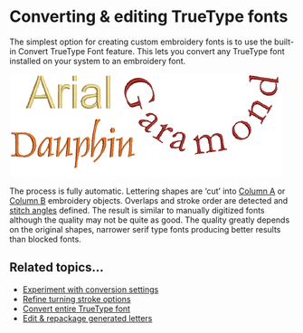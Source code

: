 # Converting & editing TrueType fonts

The simplest option for creating custom embroidery fonts is to use the built-in Convert TrueType Font feature. This lets you convert any TrueType font installed on your system to an embroidery font.

![custom_fonts00010.png](assets/custom_fonts00010.png)

The process is fully automatic. Lettering shapes are ‘cut’ into [Column A](../../glossary/glossary) or [Column B](../../glossary/glossary) embroidery objects. Overlaps and stroke order are detected and [stitch angles](../../glossary/glossary) defined. The result is similar to manually digitized fonts although the quality may not be quite as good. The quality greatly depends on the original shapes, narrower serif type fonts producing better results than blocked fonts.

## Related topics...

- [Experiment with conversion settings](Experiment_with_conversion_settings)
- [Refine turning stroke options](Refine_turning_stroke_options)
- [Convert entire TrueType font](Convert_entire_TrueType_font)
- [Edit & repackage generated letters](Edit_repackage_generated_letters)
